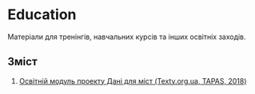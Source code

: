 # Education
Матеріали для тренінгів, навчальних курсів та інших освітніх заходів.

## Зміст
1. [Освітній модуль проекту Дані для міст (Texty.org.ua, TAPAS, 2018)](https://github.com/tapas-opendata/Education/tree/master/DataForCites)
